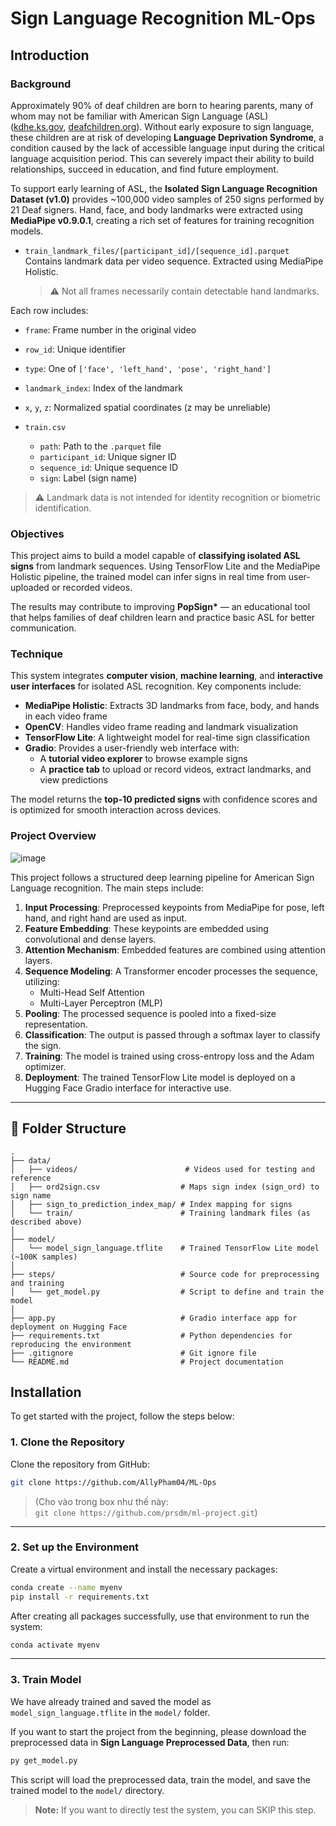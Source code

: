 # Sign Language Recognition ML-Ops

## Introduction

### Background
Approximately 90% of deaf children are born to hearing parents, many of whom may not be familiar with American Sign Language (ASL) ([kdhe.ks.gov](https://kdhe.ks.gov), [deafchildren.org](https://www.deafchildren.org)). Without early exposure to sign language, these children are at risk of developing **Language Deprivation Syndrome**, a condition caused by the lack of accessible language input during the critical language acquisition period. This can severely impact their ability to build relationships, succeed in education, and find future employment.

To support early learning of ASL, the **Isolated Sign Language Recognition Dataset (v1.0)** provides ~100,000 video samples of 250 signs performed by 21 Deaf signers. Hand, face, and body landmarks were extracted using **MediaPipe v0.9.0.1**, creating a rich set of features for training recognition models.

- `train_landmark_files/[participant_id]/[sequence_id].parquet`  
  Contains landmark data per video sequence. Extracted using MediaPipe Holistic.  
  > ⚠️ Not all frames necessarily contain detectable hand landmarks.

Each row includes:
- `frame`: Frame number in the original video  
- `row_id`: Unique identifier  
- `type`: One of `['face', 'left_hand', 'pose', 'right_hand']`  
- `landmark_index`: Index of the landmark  
- `x`, `y`, `z`: Normalized spatial coordinates (z may be unreliable)

- `train.csv`  
  - `path`: Path to the `.parquet` file  
  - `participant_id`: Unique signer ID  
  - `sequence_id`: Unique sequence ID  
  - `sign`: Label (sign name)

> ⚠️ Landmark data is not intended for identity recognition or biometric identification.

### Objectives

This project aims to build a model capable of **classifying isolated ASL signs** from landmark sequences. Using TensorFlow Lite and the MediaPipe Holistic pipeline, the trained model can infer signs in real time from user-uploaded or recorded videos.

The results may contribute to improving **PopSign\*** — an educational tool that helps families of deaf children learn and practice basic ASL for better communication.

### Technique

This system integrates **computer vision**, **machine learning**, and **interactive user interfaces** for isolated ASL recognition. Key components include:

- **MediaPipe Holistic**: Extracts 3D landmarks from face, body, and hands in each video frame  
- **OpenCV**: Handles video frame reading and landmark visualization  
- **TensorFlow Lite**: A lightweight model for real-time sign classification  
- **Gradio**: Provides a user-friendly web interface with:
  - A **tutorial video explorer** to browse example signs
  - A **practice tab** to upload or record videos, extract landmarks, and view predictions

The model returns the **top-10 predicted signs** with confidence scores and is optimized for smooth interaction across devices.

### Project Overview
![image](https://github.com/user-attachments/assets/6bc85e1b-e2b4-4724-9486-8198115009d9)

This project follows a structured deep learning pipeline for American Sign Language recognition. The main steps include:

1. **Input Processing**: Preprocessed keypoints from MediaPipe for pose, left hand, and right hand are used as input.
2. **Feature Embedding**: These keypoints are embedded using convolutional and dense layers.
3. **Attention Mechanism**: Embedded features are combined using attention layers.
4. **Sequence Modeling**: A Transformer encoder processes the sequence, utilizing:
   - Multi-Head Self Attention
   - Multi-Layer Perceptron (MLP)
5. **Pooling**: The processed sequence is pooled into a fixed-size representation.
6. **Classification**: The output is passed through a softmax layer to classify the sign.
7. **Training**: The model is trained using cross-entropy loss and the Adam optimizer.
8. **Deployment**: The trained TensorFlow Lite model is deployed on a Hugging Face Gradio interface for interactive use.

---

## 📂 Folder Structure
```
.
├── data/
│   ├── videos/                        # Videos used for testing and reference
│   ├── ord2sign.csv                  # Maps sign index (sign_ord) to sign name
│   ├── sign_to_prediction_index_map/ # Index mapping for signs
│   └── train/                        # Training landmark files (as described above)
│
├── model/
│   └── model_sign_language.tflite    # Trained TensorFlow Lite model (~100K samples)
│
├── steps/                            # Source code for preprocessing and training
│   └── get_model.py                  # Script to define and train the model
│
├── app.py                            # Gradio interface app for deployment on Hugging Face
├── requirements.txt                  # Python dependencies for reproducing the environment
├── .gitignore                        # Git ignore file
└── README.md                         # Project documentation
```
## Installation

To get started with the project, follow the steps below:

### 1. Clone the Repository

Clone the repository from GitHub:

```bash
git clone https://github.com/AllyPham04/ML-Ops
```

> (Cho vào trong box như thế này:  
> `git clone https://github.com/prsdm/ml-project.git`)

---

### 2. Set up the Environment

Create a virtual environment and install the necessary packages:

```bash
conda create --name myenv
pip install -r requirements.txt
```

After creating all packages successfully, use that environment to run the system:

```bash
conda activate myenv
```

---

### 3. Train Model

We have already trained and saved the model as `model_sign_language.tflite` in the `model/` folder.

If you want to start the project from the beginning, please download the preprocessed data in **Sign Language Preprocessed Data**, then run:

```bash
py get_model.py
```

This script will load the preprocessed data, train the model, and save the trained model to the `model/` directory.

> **Note:** If you want to directly test the system, you can SKIP this step.


